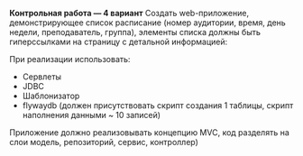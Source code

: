 **Контрольная работа — 4 вариант**
Создать web-приложение, демонстрирующее список расписание (номер аудитории, время, день недели, преподаватель, группа), элементы списка должны быть гиперссылками на страницу с детальной информацией:

При реализации использовать:
- Сервлеты
- JDBC
- Шаблонизатор
- flywaydb (должен присутствовать скрипт создания 1 таблицы, скрипт наполнения данными ~ 10 записей)

Приложение должно реализовывать концепцию MVC, код разделять на слои модель, репозиторий, сервис, контроллер)
